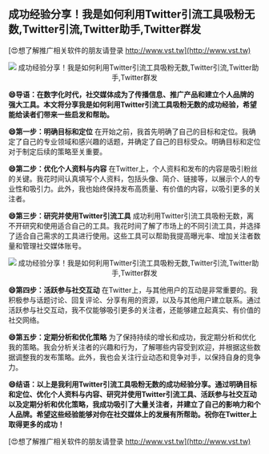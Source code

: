 ## **成功经验分享！我是如何利用Twitter引流工具吸粉无数,Twitter引流,Twitter助手,Twitter群发**

[😍想了解推广相关软件的朋友请登录 http://www.vst.tw](http://www.vst.tw)

 <center><img src="https://vst.tw/MP4/tuiguang/png/0.png" alt="成功经验分享！我是如何利用Twitter引流工具吸粉无数,Twitter引流,Twitter助手,Twitter群发"></center>

**😄导语：在数字化时代，社交媒体成为了传播信息、推广产品和建立个人品牌的强大工具。本文将分享我是如何利用Twitter引流工具吸粉无数的成功经验，希望能给读者们带来一些启发和帮助。**

**😄第一步：明确目标和定位**
在开始之前，我首先明确了自己的目标和定位。我确定了自己的专业领域和感兴趣的话题，并确定了自己的目标受众。明确目标和定位对于制定后续的策略至关重要。

**😄第二步：优化个人资料与内容**
在Twitter上，个人资料和发布的内容是吸引粉丝的关键。我花时间认真填写个人资料，包括头像、简介、链接等，以展示个人的专业性和吸引力。此外，我也始终保持发布高质量、有价值的内容，以吸引更多的关注者。

**😄第三步：研究并使用Twitter引流工具**
成功利用Twitter引流工具吸粉无数，离不开研究和使用适合自己的工具。我花时间了解了市场上的不同引流工具，并选择了适合自己需求的工具进行使用。这些工具可以帮助我提高曝光率、增加关注者数量和管理社交媒体账号。

 <center><img src="https://vst.tw/MP4/tuiguang/png/6.png" alt="成功经验分享！我是如何利用Twitter引流工具吸粉无数,Twitter引流,Twitter助手,Twitter群发"></center>

**😄第四步：活跃参与社交互动**
在Twitter上，与其他用户的互动是非常重要的。我积极参与话题讨论、回复评论、分享有用的资源，以及与其他用户建立联系。通过活跃参与社交互动，我不仅能够吸引更多的关注者，还能够建立起真实、有价值的社交网络。

**😄第五步：定期分析和优化策略**
为了保持持续的增长和成功，我定期分析和优化我的策略。我会分析关注者的兴趣和行为，了解哪些内容受到欢迎，并根据这些数据调整我的发布策略。此外，我也会关注行业动态和竞争对手，以保持自身的竞争力。

**😄结语：以上是我利用Twitter引流工具吸粉无数的成功经验分享。通过明确目标和定位、优化个人资料与内容、研究并使用Twitter引流工具、活跃参与社交互动以及定期分析和优化策略，我成功吸引了大量关注者，并建立了自己的影响力和个人品牌。希望这些经验能够对你在社交媒体上的发展有所帮助。祝你在Twitter上取得更多的成功！**

[😍想了解推广相关软件的朋友请登录 http://www.vst.tw](http://www.vst.tw)




